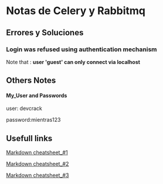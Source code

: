 # Notas de Celery y Rabbitmq

## Errores y Soluciones 

### Login was refused using authentication mechanism
Note that : **user 'guest' can only connect via localhost**

## Others Notes

#### My_User and Passwords

user: devcrack

password:mientras123


## Usefull links 
[Markdown cheatsheet_#1](https://guides.github.com/pdfs/markdown-cheatsheet-online.pdf)

[Markdown cheatsheet_#2](https://github.com/adam-p/markdown-here/wiki/Markdown-Cheatsheet)

[Markdown cheatsheet_#3](https://www.markdownguide.org/cheat-sheet/)